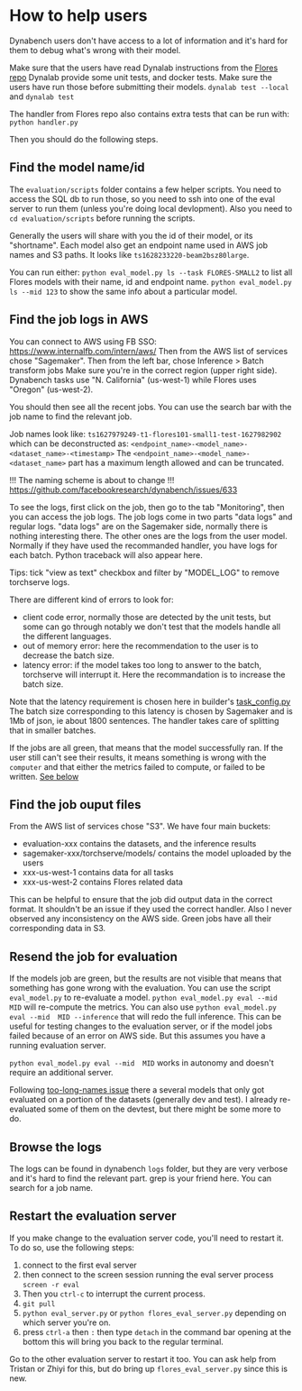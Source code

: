# How to help users

Dynabench users don't have access to a lot of information
and it's hard for them to debug what's wrong with their model.

Make sure that the users have read Dynalab instructions from the 
[Flores repo](https://github.com/facebookresearch/flores/tree/master/dynalab)
Dynalab provide some unit tests, and docker tests.
Make sure the users have run those before submitting their models.
`dynalab test --local` and `dynalab test`

The handler from Flores repo also contains extra tests that can be run with:
`python handler.py`

Then you should do the following steps.

## Find the model name/id

The `evaluation/scripts` folder contains a few helper scripts.
You need to access the SQL db to run those,
so you need to ssh into one of the eval server to run them
(unless you're doing local devlopment).
Also you need to `cd evaluation/scripts` before running the scripts.

Generally the users will share with you the id of their model,
or its "shortname".
Each model also get an endpoint name used in AWS job names and S3 paths.
It looks like `ts1628233220-beam2bsz80large`.

You can run either:
`python eval_model.py ls --task FLORES-SMALL2` 
to list all Flores models with their name, id and endpoint name.
`python eval_model.py ls --mid 123` to show the same info about a particular model.

## Find the job logs in AWS

You can connect to AWS using FB SSO: https://www.internalfb.com/intern/aws/
Then from the AWS list of services chose "Sagemaker".
Then from the left bar, chose Inference > Batch transform jobs
Make sure you're in the correct region (upper right side).
Dynabench tasks use "N. California" (us-west-1)
while Flores uses "Oregon" (us-west-2).

You should then see all the recent jobs.
You can use the search bar with the job name to find the relevant job.

Job names look like: `ts1627979249-t1-flores101-small1-test-1627982902`
which can be deconstructed as:
`<endpoint_name>-<model_name>-<dataset_name>-<timestamp>`
The `<endpoint_name>-<model_name>-<dataset_name>` part has a maximum length
allowed and can be truncated.

!!! The naming scheme is about to change !!!
https://github.com/facebookresearch/dynabench/issues/633

To see the logs, first click on the job, then go to the tab "Monitoring",
then you can access the job logs.
The job logs come in two parts "data logs" and regular logs.
"data logs" are on the Sagemaker side, normally there is nothing interesting there.
The other ones are the logs from the user model.
Normally if they have used the recommanded handler,
you have logs for each batch.
Python traceback will also appear here.

Tips: tick "view as text" checkbox and filter by "MODEL_LOG" to remove torchserve logs.

There are different kind of errors to look for:
* client code error, normally those are detected by the unit tests,
  but some can go through notably we don't test that the models handle all the different languages.
* out of memory error: here the recommendation to the user is to decrease the batch size.
* latency error: if the model takes too long to answer to the batch, torchserve will interrupt it. Here the recommandation is to increase the batch size.

Note that the latency requirement is chosen here in builder's
[task_config.py](https://github.com/facebookresearch/dynabench/blob/master/builder/utils/task_config.py#L22-L22)
The batch size corresponding to this latency is chosen by Sagemaker 
and is 1Mb of json, ie about 1800 sentences.
The handler takes care of splitting that in smaller batches.

If the jobs are all green, that means that the model successfully ran.
If the user still can't see their results, it means something is wrong with
the `computer` and that either the metrics failed to compute, or failed to be written.
[See below](#resend-the-job-for-evaluation)


## Find the job ouput files

From the AWS list of services chose "S3".
We have four main buckets:

- evaluation-xxx contains the datasets, and the inference results
- sagemaker-xxx/torchserve/models/ contains the model uploaded by the users
- xxx-us-west-1 contains data for all tasks
- xxx-us-west-2 contains Flores related data

This can be helpful to ensure that the job did output data in the correct format.
It shouldn't be an issue if they used the correct handler.
Also I never observed any inconsistency on the AWS side. 
Green jobs have all their corresponding data in S3.


## Resend the job for evaluation

If the models job are green, but the results are not visible that means that
something has gone wrong with the evaluation.
You can use the script `eval_model.py` to re-evaluate a model.
`python eval_model.py eval --mid  MID` will re-compute the metrics.
You can also use `python eval_model.py eval --mid  MID --inference` that will
redo the full inference.
This can be useful for testing changes to the evaluation server,
or if the model jobs failed because of an error on AWS side.
But this assumes you have a running evaluation server.

`python eval_model.py eval --mid  MID` works in autonomy and doesn't require
an additional server.

Following [too-long-names issue](https://github.com/facebookresearch/dynabench/issues/633)
there a several models that only got evaluated on a portion of the datasets
(generally dev and test).
I already re-evaluated some of them on the devtest,
but there might be some more to do.


## Browse the logs

The logs can be found in dynabench `logs` folder,
but they are very verbose and it's hard to find the relevant part.
grep is your friend here.
You can search for a job name.


## Restart the evaluation server

If you make change to the evaluation server code, you'll need to restart it.
To do so, use the following steps:
 
1. connect to the first eval server
2. then connect to the screen session running the eval server process `screen -r eval`
3. Then you `ctrl-c` to interrupt the current process.
4. `git pull`
5. `python eval_server.py` or `python flores_eval_server.py` depending on which server you're on.
6. press `ctrl-a` then `:` then type `detach` in the command bar opening at the bottom
   this will bring you back to the regular terminal.

Go to the other evaluation server to restart it too.
You can ask help from Tristan or Zhiyi for this,
but do bring up `flores_eval_server.py` since this is new.
